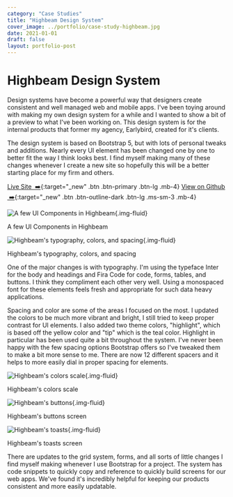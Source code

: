 ```yaml
---
category: "Case Studies"
title: "Highbeam Design System"
cover_image: ../portfolio/case-study-highbeam.jpg
date: 2021-01-01
draft: false
layout: portfolio-post
---
```


# Highbeam Design System
Design systems have become a powerful way that designers create consistent and well managed web and mobile apps. I've been toying around with making my own design system for a while and I wanted to show a bit of a preview to what I've been working on. This design system is for the internal products that former my agency, Earlybird, created for it's clients.

The design system is based on Bootstrap 5, but with lots of personal tweaks and additions. Nearly every UI element has been changed one by one to better fit the way I think looks best. I find myself making many of these changes whenever I create a new site so hopefully this will be a better starting place for my firm and others.

[Live Site &nbsp;➡️](https://highbeamdesignsystem.netlify.app){:target="_new" .btn .btn-primary .btn-lg .mb-4}
[View on Github &nbsp;➡️](https://github.com/bradsiefert/highbeam-design-system){:target="_new" .btn .btn-outline-dark .btn-lg .ms-sm-3 .mb-4}


![A few UI Components in Highbeam](../portfolio/portfolio-highbeam-design-system-preview-1.jpg){.img-fluid}
<figcaption>A few UI Components in Highbeam</figcaption>

![Highbeam's typography, colors, and spacing](../portfolio/portfolio-highbeam-design-system-preview-2.jpg){.img-fluid}
<figcaption>Highbeam's typography, colors, and spacing</figcaption>

One of the major changes is with typography. I'm using the typeface Inter for the body and headings and Fira Code for code, forms, tables, and buttons. I think they compliment each other very well. Using a monospaced font for these elements feels fresh and appropriate for such data heavy applications.

Spacing and color are some of the areas I focused on the most. I updated the colors to be much more vibrant and bright, I still tried to keep proper contrast for UI elements. I also added two theme colors, "highlight", which is based off the yellow color and "tip" which is   the teal color. Highlight in particular has been used quite a bit throughout the system. I've never been happy with the few spacing options Bootstrap offers so I've tweaked them to make a bit more sense to me. There are now 12 different spacers and it helps to more easily dial in proper spacing for elements.

![Highbeam's colors scale](../portfolio/highbeam-colors.jpg){.img-fluid}
<figcaption>Highbeam's colors scale</figcaption>

![Highbeam's buttons](../portfolio/highbeam-buttons.jpg){.img-fluid}
<figcaption>Highbeam's buttons screen</figcaption>

![Highbeam's toasts](../portfolio/highbeam-toasts.jpg){.img-fluid}
<figcaption>Highbeam's toasts screen</figcaption>

There are updates to the grid system, forms, and all sorts of little changes I find myself making whenever I use Bootstrap for a project. The system has code snippets to quickly copy and reference to quickly build screens for our web apps. We've found it's incredibly helpful for keeping our products consistent and more easily updatable.